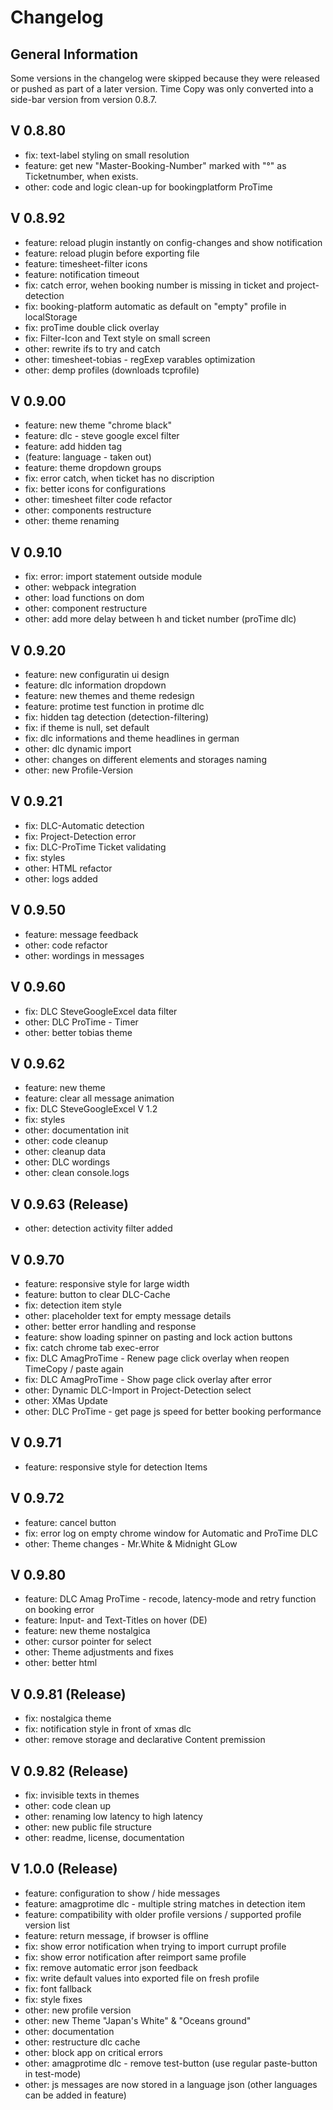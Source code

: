 # Changelog

## General Information

Some versions in the changelog were skipped because they were released or pushed 
as part of a later version.
Time Copy was only converted into a side-bar version from version 0.8.7.

## V 0.8.80
- fix: text-label styling on small resolution
- feature: get new "Master-Booking-Number" marked with "°" as Ticketnumber, when exists.
- other: code and logic clean-up for bookingplatform ProTime

## V 0.8.92
- feature: reload plugin instantly on config-changes and show notification
- feature: reload plugin before exporting file
- feature: timesheet-filter icons
- feature: notification timeout
- fix: catch error, wehen booking number is missing in ticket and project-detection
- fix: booking-platform automatic as default on "empty" profile in localStorage
- fix: proTime double click overlay
- fix: Filter-Icon and Text style on small screen
- other: rewrite ifs to try and catch
- other: timesheet-tobias - regExep varables optimization
- other: demp profiles (downloads tcprofile)

## V 0.9.00
- feature: new theme "chrome black"
- feature: dlc - steve google excel filter
- feature: add hidden tag
- (feature: language - taken out)
- feature: theme dropdown groups
- fix: error catch, when ticket has no discription
- fix: better icons for configurations
- other: timesheet filter code refactor
- other: components restructure
- other: theme renaming

## V 0.9.10
- fix: error: import statement outside module
- other: webpack integration
- other: load functions on dom 
- other: component restructure
- other: add more delay between h and ticket number (proTime dlc)

## V 0.9.20
- feature: new configuratin ui design
- feature: dlc information dropdown 
- feature: new themes and theme redesign
- feature: protime test function in protime dlc
- fix: hidden tag detection (detection-filtering)
- fix: if theme is null, set default
- fix: dlc informations and theme headlines in german 
- other: dlc dynamic import
- other: changes on different elements and storages naming
- other: new Profile-Version

## V 0.9.21
- fix: DLC-Automatic detection
- fix: Project-Detection error
- fix: DLC-ProTime Ticket validating
- fix: styles
- other: HTML refactor
- other: logs added

## V 0.9.50
- feature: message feedback
- other: code refactor
- other: wordings in messages

## V 0.9.60
- fix: DLC SteveGoogleExcel data filter
- other: DLC ProTime - Timer
- other: better tobias theme

## V 0.9.62
- feature: new theme
- feature: clear all message animation
- fix: DLC SteveGoogleExcel V 1.2
- fix: styles
- other: documentation init
- other: code cleanup
- other: cleanup data
- other: DLC wordings
- other: clean console.logs

## V 0.9.63 (Release)
- other: detection activity filter added

## V 0.9.70
- feature: responsive style for large width
- feature: button to clear DLC-Cache
- fix: detection item style
- other: placeholder text for empty message details
- other: better error handling and response
- feature: show loading spinner on pasting and lock action buttons
- fix: catch chrome tab exec-error
- fix: DLC AmagProTime - Renew page click overlay when reopen TimeCopy / paste again
- fix: DLC AmagProTime - Show page click overlay after error 
- other: Dynamic DLC-Import in Project-Detection select
- other: XMas Update
- other: DLC ProTime - get page js speed for better booking performance

## V 0.9.71
- feature: responsive style for detection Items

## V 0.9.72
- feature: cancel button
- fix: error log on empty chrome window for Automatic and ProTime DLC
- other: Theme changes - Mr.White & Midnight GLow

## V 0.9.80 
- feature: DLC Amag ProTime - recode, latency-mode and retry function on booking error
- feature: Input- and Text-Titles on hover (DE)
- feature: new theme nostalgica
- other: cursor pointer for select
- other: Theme adjustments and fixes
- other: better html

## V 0.9.81 (Release)
- fix: nostalgica theme
- fix: notification style in front of xmas dlc
- other: remove storage and declarative Content premission

## V 0.9.82 (Release)
- fix: invisible texts in themes
- other: code clean up
- other: renaming low latency to high latency
- other: new public file structure
- other: readme, license, documentation

## V 1.0.0 (Release)
- feature: configuration to show / hide messages
- feature: amagprotime dlc - multiple string matches in detection item
- feature: compatibility with older profile versions / supported profile version list
- feature: return message, if browser is offline
- fix: show error notification when trying to import currupt profile
- fix: show error notification after reimport same profile
- fix: remove automatic error json feedback
- fix: write default values into exported file on fresh profile
- fix: font fallback
- fix: style fixes
- other: new profile version
- other: new Theme "Japan's White" & "Oceans ground"
- other: documentation
- other: restructure dlc cache
- other: block app on critical errors
- other: amagprotime dlc - remove test-button (use regular paste-button in test-mode)
- other: js messages are now stored in a language json (other languages can be added in feature)
